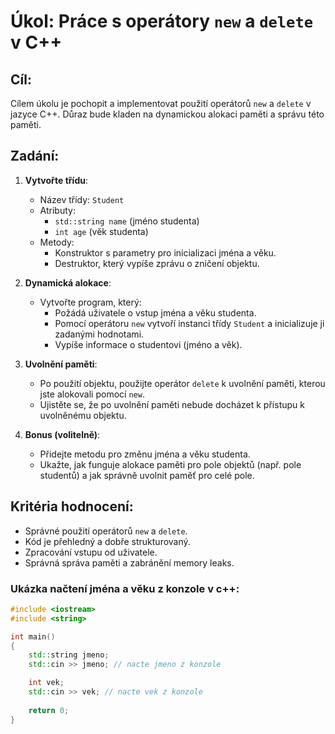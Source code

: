 # Úkol: Práce s operátory `new` a `delete` v C++

## Cíl:
Cílem úkolu je pochopit a implementovat použití operátorů `new` a `delete` v jazyce C++. Důraz bude kladen na dynamickou alokaci paměti a správu této paměti.

## Zadání:
1. **Vytvořte třídu**:
   - Název třídy: `Student`
   - Atributy: 
     - `std::string name` (jméno studenta)
     - `int age` (věk studenta)
   - Metody:
     - Konstruktor s parametry pro inicializaci jména a věku.
     - Destruktor, který vypíše zprávu o zničení objektu.

2. **Dynamická alokace**:
   - Vytvořte program, který:
     - Požádá uživatele o vstup jména a věku studenta.
     - Pomocí operátoru `new` vytvoří instanci třídy `Student` a inicializuje ji zadanými hodnotami.
     - Vypíše informace o studentovi (jméno a věk).
   
3. **Uvolnění paměti**:
   - Po použití objektu, použijte operátor `delete` k uvolnění paměti, kterou jste alokovali pomocí `new`.
   - Ujistěte se, že po uvolnění paměti nebude docházet k přístupu k uvolněnému objektu.

4. **Bonus (volitelně)**:
   - Přidejte metodu pro změnu jména a věku studenta.
   - Ukažte, jak funguje alokace paměti pro pole objektů (např. pole studentů) a jak správně uvolnit paměť pro celé pole.


## Kritéria hodnocení:
- Správné použití operátorů `new` a `delete`.
- Kód je přehledný a dobře strukturovaný.
- Zpracování vstupu od uživatele.
- Správná správa paměti a zabránění memory leaks.

### Ukázka načtení jména a věku z konzole v c++:

```cpp
#include <iostream>
#include <string>

int main()
{
    std::string jmeno;
    std::cin >> jmeno; // nacte jmeno z konzole

    int vek;
    std::cin >> vek; // nacte vek z konzole
    
    return 0;
}
```

